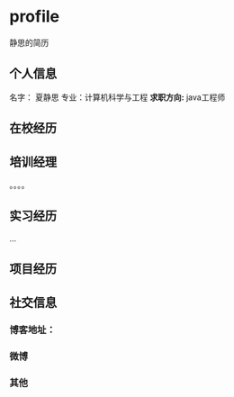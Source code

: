 profile
=======

静思的简历

## 个人信息
名字： 夏静思
专业：计算机科学与工程
**求职方向:** java工程师

## 在校经历

## 培训经理
。。。。

##  实习经历
...
## 项目经历

## 社交信息

### 博客地址： 
### 微博
### 其他
